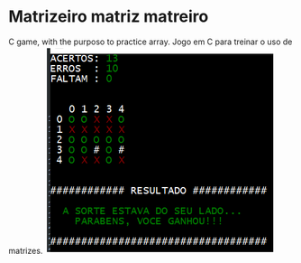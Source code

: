 # Matrizeiro matriz matreiro
 C game, with the purposo to practice array. Jogo em C para treinar o uso de matrizes.
![](https://github.com/LuizAraujo20/Matrizeiro-matriz-matreiro/blob/main/Captura%20de%20tela%202021-02-21%20193650.png)
